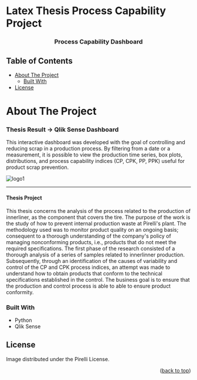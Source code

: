 # Latex Thesis Process Capability Project

<p align="center">
  <h3 align="center">Process Capability Dashboard</h3>
</p>

<!-- TABLE OF CONTENTS -->
## Table of Contents

- [About The Project](#about-the-project)
  - [Built With](#built-with)
- [License](#license)

<!-- ABOUT THE PROJECT -->
# About The Project

### Thesis Result -> Qlik Sense Dashboard
This interactive dashboard was developed with the goal of controlling and reducing scrap in a production process. By filtering from a date or a measurement, it is possible to view the production time series, box plots, distributions, and process capability indices (CP, CPK, PP, PPK) useful for product scrap prevention.

![logo1](https://github.com/mard4/capability/assets/119207738/fb01e2df-185b-408a-802a-8f93802996f7)

--------------------------------------------
#### Thesis Project
This thesis concerns the analysis of the process related to the production of innerliner, as the component that covers the tire.
The purpose of the work is the study of how to prevent internal production waste at Pirelli's plant. The methodology used was to monitor product quality on an ongoing basis; consequent to a thorough understanding of the company's policy of managing nonconforming products, i.e., products that do not meet the required specifications.
The first phase of the research consisted of a thorough analysis of a series of samples related to innerlinner production. Subsequently, through an identification of the causes of variability and control of the CP and CPK process indices, an attempt was made to understand how to obtain products that conform to the technical specifications established in the control.
The business goal is to ensure that the production and control process is able to able to ensure product conformity.



### Built With

* Python
* Qlik Sense

<!-- LICENSE -->
## License

Image distributed under the Pirelli License.

<p align="right">(<a href="#readme-top">back to top</a>)</p>
